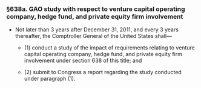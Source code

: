 ### §638a. GAO study with respect to venture capital operating company, hedge fund, and private equity firm involvement
* Not later than 3 years after December 31, 2011, and every 3 years thereafter, the Comptroller General of the United States shall—

  * (1) conduct a study of the impact of requirements relating to venture capital operating company, hedge fund, and private equity firm involvement under section 638 of this title; and

  * (2) submit to Congress a report regarding the study conducted under paragraph (1).